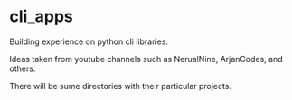 # cli_apps

Building experience on python cli libraries.

Ideas taken from youtube channels such as NerualNine, ArjanCodes, and others.

There will be sume directories with their particular projects.

